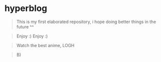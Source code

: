 # hyperblog
>This is my first elaborated repository, i hope doing better things in the future ^^ 

>Enjoy :)
>Enjoy :)

>Watch the best anime, LOGH

>B)

